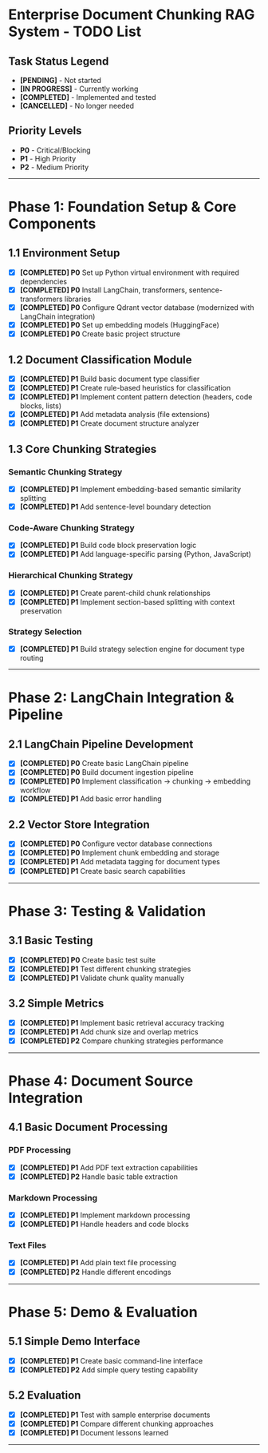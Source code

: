 # Enterprise Document Chunking RAG System - TODO List

## Task Status Legend
- **[PENDING]** - Not started
- **[IN PROGRESS]** - Currently working
- **[COMPLETED]** - Implemented and tested
- **[CANCELLED]** - No longer needed

## Priority Levels
- **P0** - Critical/Blocking
- **P1** - High Priority
- **P2** - Medium Priority

---

# Phase 1: Foundation Setup & Core Components

## 1.1 Environment Setup
- [x] **[COMPLETED] P0** Set up Python virtual environment with required dependencies
- [x] **[COMPLETED] P0** Install LangChain, transformers, sentence-transformers libraries
- [x] **[COMPLETED] P0** Configure Qdrant vector database (modernized with LangChain integration)
- [x] **[COMPLETED] P0** Set up embedding models (HuggingFace)
- [x] **[COMPLETED] P0** Create basic project structure

## 1.2 Document Classification Module
- [x] **[COMPLETED] P1** Build basic document type classifier
- [x] **[COMPLETED] P1** Create rule-based heuristics for classification
- [x] **[COMPLETED] P1** Implement content pattern detection (headers, code blocks, lists)
- [x] **[COMPLETED] P1** Add metadata analysis (file extensions)
- [x] **[COMPLETED] P1** Create document structure analyzer

## 1.3 Core Chunking Strategies

### Semantic Chunking Strategy
- [x] **[COMPLETED] P1** Implement embedding-based semantic similarity splitting
- [x] **[COMPLETED] P1** Add sentence-level boundary detection

### Code-Aware Chunking Strategy
- [x] **[COMPLETED] P1** Build code block preservation logic
- [x] **[COMPLETED] P1** Add language-specific parsing (Python, JavaScript)

### Hierarchical Chunking Strategy
- [x] **[COMPLETED] P1** Create parent-child chunk relationships
- [x] **[COMPLETED] P1** Implement section-based splitting with context preservation

### Strategy Selection
- [x] **[COMPLETED] P1** Build strategy selection engine for document type routing

---

# Phase 2: LangChain Integration & Pipeline

## 2.1 LangChain Pipeline Development
- [x] **[COMPLETED] P0** Create basic LangChain pipeline
- [x] **[COMPLETED] P0** Build document ingestion pipeline
- [x] **[COMPLETED] P0** Implement classification → chunking → embedding workflow
- [x] **[COMPLETED] P1** Add basic error handling

## 2.2 Vector Store Integration
- [x] **[COMPLETED] P0** Configure vector database connections
- [x] **[COMPLETED] P0** Implement chunk embedding and storage
- [x] **[COMPLETED] P1** Add metadata tagging for document types
- [x] **[COMPLETED] P1** Create basic search capabilities

---

# Phase 3: Testing & Validation

## 3.1 Basic Testing
- [x] **[COMPLETED] P0** Create basic test suite
- [x] **[COMPLETED] P1** Test different chunking strategies
- [x] **[COMPLETED] P1** Validate chunk quality manually

## 3.2 Simple Metrics
- [x] **[COMPLETED] P1** Implement basic retrieval accuracy tracking
- [x] **[COMPLETED] P1** Add chunk size and overlap metrics
- [x] **[COMPLETED] P2** Compare chunking strategies performance

---

# Phase 4: Document Source Integration

## 4.1 Basic Document Processing

### PDF Processing
- [x] **[COMPLETED] P1** Add PDF text extraction capabilities
- [x] **[COMPLETED] P2** Handle basic table extraction

### Markdown Processing
- [x] **[COMPLETED] P1** Implement markdown processing
- [x] **[COMPLETED] P1** Handle headers and code blocks

### Text Files
- [x] **[COMPLETED] P1** Add plain text file processing
- [x] **[COMPLETED] P2** Handle different encodings

---

# Phase 5: Demo & Evaluation

## 5.1 Simple Demo Interface
- [x] **[COMPLETED] P1** Create basic command-line interface
- [x] **[COMPLETED] P2** Add simple query testing capability

## 5.2 Evaluation
- [x] **[COMPLETED] P1** Test with sample enterprise documents
- [x] **[COMPLETED] P1** Compare different chunking approaches
- [x] **[COMPLETED] P1** Document lessons learned

---